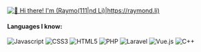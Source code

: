 [<img src="https://raw.githubusercontent.com/Raymo111/Raymo111/master/intro.gif" alt="👋 Hi there! I'm (Raymo(111|nd Li)|https://raymond.li)" title="Hi there! I'm Patrik | https://pubeci.com,)"/>](https://pubeci.comi/)
#### Languages I know:
![Javascript](https://img.shields.io/static/v1?label=JavaScript&message=ES7&style=for-the-badge&color=F7DF1E&logo=JavaScript)
![CSS3](https://img.shields.io/static/v1?label=CSS&message=CSS3&style=for-the-badge&color=3291A8&logo=CSS3)
![HTML5](https://img.shields.io/static/v1?label=HTML&message=HTML5&style=for-the-badge&color=D63933&logo=HTML5)
![PHP](https://img.shields.io/static/v1?label=PHP&message=8&style=for-the-badge&color=8892BF&logo=PHP)
![Laravel](https://img.shields.io/static/v1?label=Laravel&message=8.x&style=for-the-badge&color=EF3B2D&logo=Laravel)
![Vue.js](https://img.shields.io/static/v1?label=Vue&message=3.x&style=for-the-badge&color=3FB27F&logo=Vue.js)
![C++](https://img.shields.io/static/v1?label=C%2B%2B&message=23&style=for-the-badge&color=33BAFF&logo=c%2B%2B)

<!--**FishyFishPat/FishyFishPat** is a ✨ _special_ ✨ repository because its `README.md` (this file) appears on your GitHub profile.

Here are some ideas to get you started:

- 🔭 I’m currently working on ...
- 🌱 I’m currently learning ...
- 👯 I’m looking to collaborate on ...
- 🤔 I’m looking for help with ...
- 💬 Ask me about ...
- 📫 How to reach me: ...
- 😄 Pronouns: ...
- ⚡ Fun fact: ...
-->
